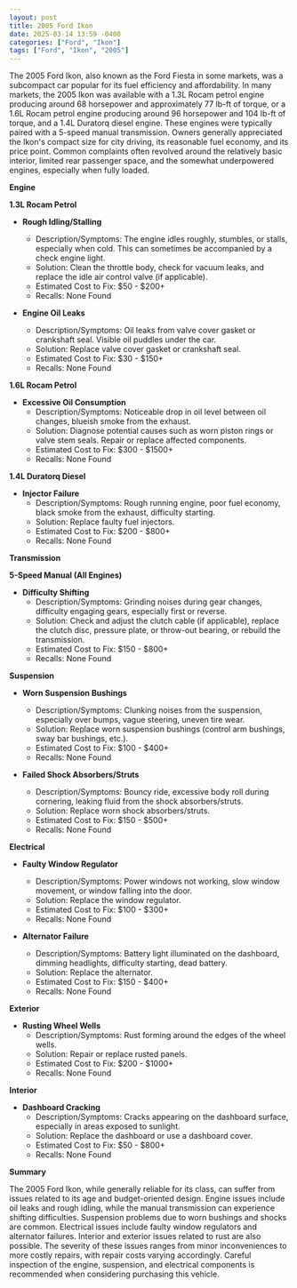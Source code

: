 ```yaml
---
layout: post
title: 2005 Ford Ikon
date: 2025-03-14 13:59 -0400
categories: ["Ford", "Ikon"]
tags: ["Ford", "Ikon", "2005"]
---
```

The 2005 Ford Ikon, also known as the Ford Fiesta in some markets, was a subcompact car popular for its fuel efficiency and affordability. In many markets, the 2005 Ikon was available with a 1.3L Rocam petrol engine producing around 68 horsepower and approximately 77 lb-ft of torque, or a 1.6L Rocam petrol engine producing around 96 horsepower and 104 lb-ft of torque, and a 1.4L Duratorq diesel engine. These engines were typically paired with a 5-speed manual transmission. Owners generally appreciated the Ikon's compact size for city driving, its reasonable fuel economy, and its price point. Common complaints often revolved around the relatively basic interior, limited rear passenger space, and the somewhat underpowered engines, especially when fully loaded.

**Engine**

**1.3L Rocam Petrol**

* **Rough Idling/Stalling**
    * Description/Symptoms: The engine idles roughly, stumbles, or stalls, especially when cold. This can sometimes be accompanied by a check engine light.
    * Solution: Clean the throttle body, check for vacuum leaks, and replace the idle air control valve (if applicable).
    * Estimated Cost to Fix: $50 - $200+
    * Recalls: None Found

* **Engine Oil Leaks**
    * Description/Symptoms: Oil leaks from valve cover gasket or crankshaft seal. Visible oil puddles under the car.
    * Solution: Replace valve cover gasket or crankshaft seal.
    * Estimated Cost to Fix: $30 - $150+
    * Recalls: None Found

**1.6L Rocam Petrol**

* **Excessive Oil Consumption**
    * Description/Symptoms: Noticeable drop in oil level between oil changes, blueish smoke from the exhaust.
    * Solution: Diagnose potential causes such as worn piston rings or valve stem seals. Repair or replace affected components.
    * Estimated Cost to Fix: $300 - $1500+
    * Recalls: None Found

**1.4L Duratorq Diesel**

* **Injector Failure**
    * Description/Symptoms: Rough running engine, poor fuel economy, black smoke from the exhaust, difficulty starting.
    * Solution: Replace faulty fuel injectors.
    * Estimated Cost to Fix: $200 - $800+
    * Recalls: None Found

**Transmission**

**5-Speed Manual (All Engines)**

* **Difficulty Shifting**
    * Description/Symptoms: Grinding noises during gear changes, difficulty engaging gears, especially first or reverse.
    * Solution: Check and adjust the clutch cable (if applicable), replace the clutch disc, pressure plate, or throw-out bearing, or rebuild the transmission.
    * Estimated Cost to Fix: $150 - $800+
    * Recalls: None Found

**Suspension**

* **Worn Suspension Bushings**
    * Description/Symptoms: Clunking noises from the suspension, especially over bumps, vague steering, uneven tire wear.
    * Solution: Replace worn suspension bushings (control arm bushings, sway bar bushings, etc.).
    * Estimated Cost to Fix: $100 - $400+
    * Recalls: None Found

* **Failed Shock Absorbers/Struts**
    * Description/Symptoms: Bouncy ride, excessive body roll during cornering, leaking fluid from the shock absorbers/struts.
    * Solution: Replace worn shock absorbers/struts.
    * Estimated Cost to Fix: $150 - $500+
    * Recalls: None Found

**Electrical**

* **Faulty Window Regulator**
    * Description/Symptoms: Power windows not working, slow window movement, or window falling into the door.
    * Solution: Replace the window regulator.
    * Estimated Cost to Fix: $100 - $300+
    * Recalls: None Found

* **Alternator Failure**
    * Description/Symptoms: Battery light illuminated on the dashboard, dimming headlights, difficulty starting, dead battery.
    * Solution: Replace the alternator.
    * Estimated Cost to Fix: $150 - $400+
    * Recalls: None Found

**Exterior**

* **Rusting Wheel Wells**
    * Description/Symptoms: Rust forming around the edges of the wheel wells.
    * Solution: Repair or replace rusted panels.
    * Estimated Cost to Fix: $200 - $1000+
    * Recalls: None Found

**Interior**

* **Dashboard Cracking**
    * Description/Symptoms: Cracks appearing on the dashboard surface, especially in areas exposed to sunlight.
    * Solution: Replace the dashboard or use a dashboard cover.
    * Estimated Cost to Fix: $50 - $800+
    * Recalls: None Found

**Summary**

The 2005 Ford Ikon, while generally reliable for its class, can suffer from issues related to its age and budget-oriented design. Engine issues include oil leaks and rough idling, while the manual transmission can experience shifting difficulties. Suspension problems due to worn bushings and shocks are common. Electrical issues include faulty window regulators and alternator failures. Interior and exterior issues related to rust are also possible. The severity of these issues ranges from minor inconveniences to more costly repairs, with repair costs varying accordingly. Careful inspection of the engine, suspension, and electrical components is recommended when considering purchasing this vehicle.


